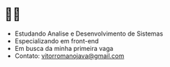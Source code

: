 # 🐱‍👤

- Estudando Analise e Desenvolvimento de Sistemas
- Especializando em front-end
- Em busca da minha primeira vaga
- Contato: vitorromanojava@gmail.com
